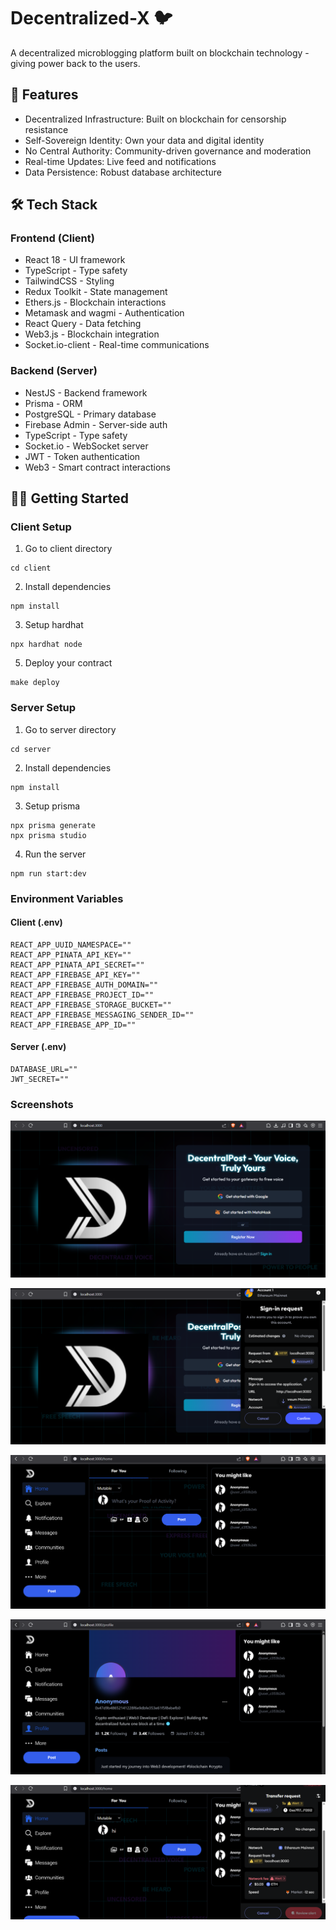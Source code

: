 ﻿# Decentralized-X 🐦

A decentralized microblogging platform built on blockchain technology - giving power back to the users.

## 🚀 Features

- Decentralized Infrastructure: Built on blockchain for censorship resistance
- Self-Sovereign Identity: Own your data and digital identity
- No Central Authority: Community-driven governance and moderation
- Real-time Updates: Live feed and notifications
- Data Persistence: Robust database architecture

## 🛠 Tech Stack

### Frontend (Client)
- React 18 - UI framework
- TypeScript - Type safety
- TailwindCSS - Styling
- Redux Toolkit - State management
- Ethers.js - Blockchain interactions
- Metamask and wagmi - Authentication
- React Query - Data fetching
- Web3.js - Blockchain integration
- Socket.io-client - Real-time communications

### Backend (Server)
- NestJS - Backend framework
- Prisma - ORM
- PostgreSQL - Primary database
- Firebase Admin - Server-side auth
- TypeScript - Type safety
- Socket.io - WebSocket server
- JWT - Token authentication
- Web3 - Smart contract interactions

## 🏃‍♂ Getting Started

### Client Setup

1. Go to client directory
```
cd client
```

2. Install dependencies
```
npm install
```

3. Setup hardhat
```
npx hardhat node
```

5. Deploy your contract
```
make deploy
```

### Server Setup

1. Go to server directory
```
cd server
```

2. Install dependencies
```
npm install
```

3. Setup prisma
```
npx prisma generate
npx prisma studio
```

4. Run the server
```
npm run start:dev
```

### Environment Variables

#### Client (.env)
```
REACT_APP_UUID_NAMESPACE="" 
REACT_APP_PINATA_API_KEY="" 
REACT_APP_PINATA_API_SECRET="" 
REACT_APP_FIREBASE_API_KEY="" 
REACT_APP_FIREBASE_AUTH_DOMAIN="" 
REACT_APP_FIREBASE_PROJECT_ID="" 
REACT_APP_FIREBASE_STORAGE_BUCKET="" 
REACT_APP_FIREBASE_MESSAGING_SENDER_ID="" 
REACT_APP_FIREBASE_APP_ID=""
```

#### Server (.env)
```
DATABASE_URL=""
JWT_SECRET=""
```

### Screenshots
![DentralPost Login Page](./images/a1.PNG)

![a2](./images/a2.PNG)

![a3](./images/a3.PNG)

![a4](./images/a4.PNG)

![a5](./images/a5.PNG)

